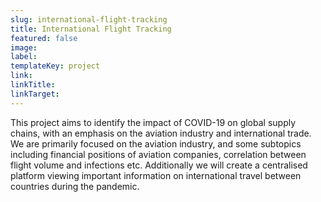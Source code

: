 ```yaml
---
slug: international-flight-tracking
title: International Flight Tracking
featured: false
image: 
label: 
templateKey: project
link:
linkTitle:
linkTarget:
---
```

This project aims to identify the impact of COVID-19 on global supply chains, with an emphasis on the aviation industry and international trade. We are primarily focused on the aviation industry, and some subtopics including financial positions of aviation companies, correlation between flight volume and infections etc. Additionally we will create a centralised platform viewing important information on international travel between countries during the pandemic.